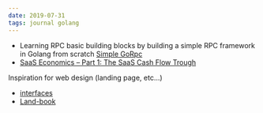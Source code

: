 ```yaml
---
date: 2019-07-31
tags: journal golang
---
```


* Learning RPC basic building blocks by building a simple RPC framework in Golang from scratch [Simple GoRpc](https://github.com/ankur-anand/simple-go-rpc)
* [SaaS Economics – Part 1: The SaaS Cash Flow Trough](mhttps://www.forentrepreneurs.com/saas-economics-1/)

Inspiration for web design (landing page, etc...)

* [interfaces](https://interfaces.pro/)
* [Land-book](https://land-book.com/)
